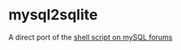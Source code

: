 # mysql2sqlite

A direct port of the [shell script on mySQL forums](http://forums.mysql.com/read.php?145,68269,92627)
